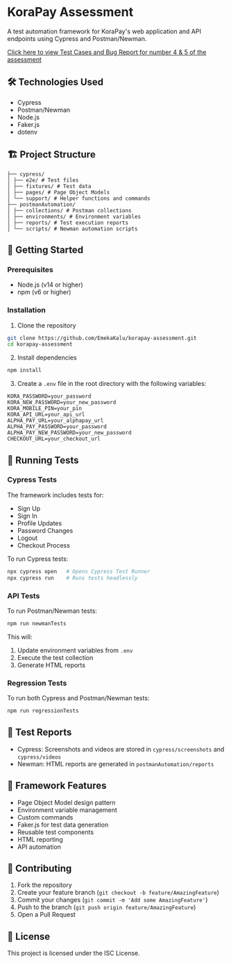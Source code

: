 # KoraPay Assessment

A test automation framework for KoraPay's web application and API endpoints using Cypress and Postman/Newman.

[Click here to view Test Cases and Bug Report for number 4 & 5 of the assessment](https://docs.google.com/spreadsheets/d/1MmEt7a2bDbTiTUBBLAWf0OrTABhWA_1zvSP1RmNu5RM/edit?usp=sharing)

## 🛠 Technologies Used

- Cypress
- Postman/Newman
- Node.js
- Faker.js
- dotenv

## 🏗 Project Structure
```
├── cypress/
│ ├── e2e/ # Test files
│ ├── fixtures/ # Test data
│ ├── pages/ # Page Object Models
│ └── support/ # Helper functions and commands
├── postmanAutomation/
│ ├── collections/ # Postman collections
│ ├── environments/ # Environment variables
│ ├── reports/ # Test execution reports
│ └── scripts/ # Newman automation scripts
```
## 🚀 Getting Started

### Prerequisites

- Node.js (v14 or higher)
- npm (v6 or higher)

### Installation

1. Clone the repository
```bash
git clone https://github.com/EmekaKalu/korapay-assessment.git
cd korapay-assessment
```

2. Install dependencies
```bash
npm install
```

3. Create a `.env` file in the root directory with the following variables:
```
KORA_PASSWORD=your_password
KORA_NEW_PASSWORD=your_new_password
KORA_MOBILE_PIN=your_pin
KORA_API_URL=your_api_url
ALPHA_PAY_URL=your_alphapay_url
ALPHA_PAY_PASSWORD=your_password
ALPHA_PAY_NEW_PASSWORD=your_new_password
CHECKOUT_URL=your_checkout_url
```

## 🧪 Running Tests

### Cypress Tests

The framework includes tests for:
- Sign Up
- Sign In
- Profile Updates
- Password Changes
- Logout
- Checkout Process

To run Cypress tests:
```bash
npx cypress open   # Opens Cypress Test Runner
npx cypress run    # Runs tests headlessly
```

### API Tests

To run Postman/Newman tests:
```bash
npm run newmanTests
```

This will:
1. Update environment variables from `.env`
2. Execute the test collection
3. Generate HTML reports

### Regression Tests

To run both Cypress and Postman/Newman tests:
```bash
npm run regressionTests
```

## 📝 Test Reports

- Cypress: Screenshots and videos are stored in `cypress/screenshots` and `cypress/videos`
- Newman: HTML reports are generated in `postmanAutomation/reports`

## 🧩 Framework Features

- Page Object Model design pattern
- Environment variable management
- Custom commands
- Faker.js for test data generation
- Reusable test components
- HTML reporting
- API automation

## 👥 Contributing

1. Fork the repository
2. Create your feature branch (`git checkout -b feature/AmazingFeature`)
3. Commit your changes (`git commit -m 'Add some AmazingFeature'`)
4. Push to the branch (`git push origin feature/AmazingFeature`)
5. Open a Pull Request

## 📄 License

This project is licensed under the ISC License.
